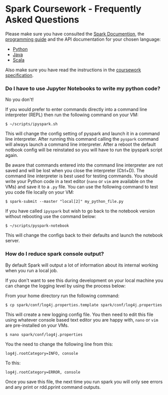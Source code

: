 # Spark Coursework - Frequently Asked Questions

Please make sure you have consulted the 
[Spark Documention](http://spark.apache.org/docs/latest/), the
[programming guide](http://spark.apache.org/docs/latest/programming-guide.html)
and the API documentation for your chosen language:

- [Python](http://spark.apache.org/docs/latest/api/python/index.html)
- [Java](http://spark.apache.org/docs/latest/api/java/index.html)
- [Scala](http://spark.apache.org/docs/latest/api/scala/index.html#org.apache.spark.package)

Also make sure you have read the instructions in the 
[coursework specification](spark-coursework-spec.md).

### Do I have to use Jupyter Notebooks to write my python code?

No you don't!

If you would prefer to enter commands directly into a command line interpreter
(REPL) then run the following command on your VM:

`$ ~/scripts/ipyspark.sh` 

This will change the config setting of pyspark and launch it in a command line
interpreter. After running this command calling the `pyspark` command will 
always launch a command line interpreter. After a reboot the default notbook 
config will be reinstated so you will have to run the ipyspark script again.

Be aware that commands entered into the command line interpreter are not saved
and will be lost when you close the interpreter (Ctrl+D). The command line 
interpreter is best used for testing commands. You should write your Python code
in a text editor (`nano` or `vim` are available on the VMs) and save it to a 
`.py` file. You can use the following command to test you code file locally on 
your VM:

`$ spark-submit --master "local[2]" my_python_file.py`

If you have called `ipyspark` but wish to go back to the notebook version 
without rebooting use the command below:

`$ ~/scripts/pyspark-notebook`

This will change the configs back to their defaults and launch the notebook 
server.

### How do I reduce spark console output?

By default Spark will output a lot of information about its internal working
when you run a local job.

If you don't want to see this during development on your local machine you 
can change the logging level by using the process below:

From your home directory run the following command: 

`$ cp spark/conf/log4j.properties.template spark/conf/log4j.properties`

This will create a new logging config file. You then need to edit this file
using whatever console based text editor you are happy with, `nano` or `vim` are
pre-installed on your VMs. 

`$ nano spark/conf/log4j.properties` 

You the need to change the following line from this:

`log4j.rootCategory=INFO, console`

To this:

`log4j.rootCategory=ERROR, console`

Once you save this file, the next time you run spark you will only see errors
and any print or rdd.pprint command outputs.
